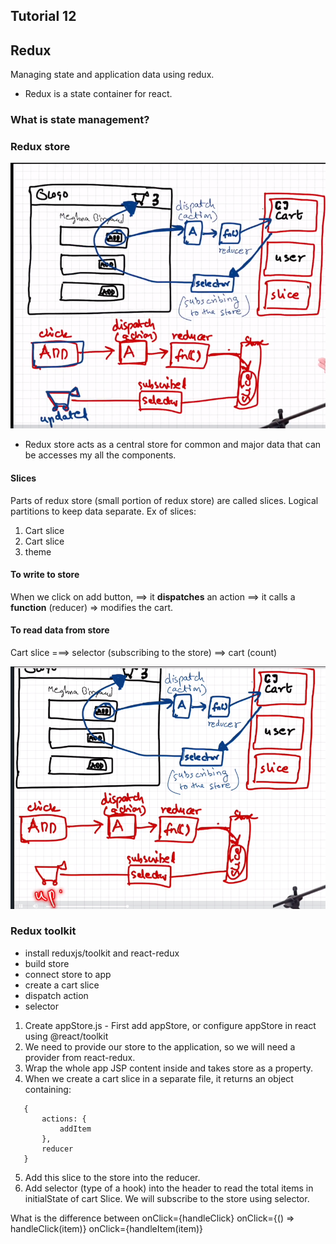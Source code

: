## Tutorial 12

## Redux
Managing state and application data using redux.
- Redux is a state container for react.

### What is state management?

### Redux store

![alt text](image-3.png)

- Redux store acts as a central store for common and major data that can be accesses my all the components.

#### Slices
Parts of redux store (small portion of redux store) are called slices.
Logical partitions to keep data separate.
Ex of slices:
1. Cart slice
2. Cart slice
3. theme

#### To write to store
When we click on add button, ==> it **dispatches** an action ==> it calls a **function** (reducer) => modifies the cart.

#### To read data from store

Cart slice ===> selector (subscribing to the store) ==> cart (count)

![alt text](image-2.png)


### Redux toolkit
- install reduxjs/toolkit and react-redux
- build store
- connect store to app
- create a cart slice
- dispatch action
- selector

1. Create appStore.js - First add appStore, or configure appStore in react using @react/toolkit
2. We need to provide our store to the application, so we will need a provider from react-redux.
3. Wrap the whole app JSP content inside <Provider /> and takes store as a property.
4. When we create a cart slice in a separate file, it returns an object containing:

 ```
    {
        actions: {
            addItem
        },
        reducer
    }
 ```
 5. Add this slice to the store into the reducer.
 6. Add selector (type of a hook) into the header to read the total items in initialState of cart Slice. We will subscribe to the store using selector.

 

What is the difference between
onClick={handleClick}
onClick={() => handleClick(item)}
onClick={handleItem(item)}
